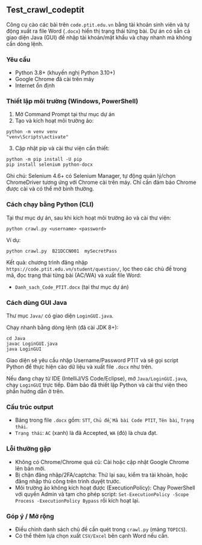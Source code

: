 ## Test_crawl_codeptit

Công cụ cào các bài trên `code.ptit.edu.vn` bằng tài khoản sinh viên và tự động xuất ra file Word (`.docx`) hiển thị trạng thái từng bài. Dự án có sẵn cả giao diện Java (GUI) để nhập tài khoản/mật khẩu và chạy nhanh mà không cần dòng lệnh.

### Yêu cầu

- Python 3.8+ (khuyến nghị Python 3.10+)
- Google Chrome đã cài trên máy
- Internet ổn định

### Thiết lập môi trường (Windows, PowerShell)

1. Mở Command Prompt tại thư mục dự án
2. Tạo và kích hoạt môi trường ảo:

```
python -m venv venv
"venv\Scripts\activate"
```

3. Cập nhật pip và cài thư viện cần thiết:

```
python -m pip install -U pip
pip install selenium python-docx
```

Ghi chú: Selenium 4.6+ có Selenium Manager, tự động quản lý/chọn ChromeDriver tương ứng với Chrome cài trên máy. Chỉ cần đảm bảo Chrome được cài và có thể mở bình thường.

### Cách chạy bằng Python (CLI)

Tại thư mục dự án, sau khi kích hoạt môi trường ảo và cài thư viện:

```
python crawl.py <username> <password>
```

Ví dụ:

```
python crawl.py  B21DCCN001  mySecretPass
```

Kết quả: chương trình đăng nhập `https://code.ptit.edu.vn/student/question/`, lọc theo các chủ đề trong mã, đọc trạng thái từng bài (AC/WA) và xuất file Word:

- `Danh_sach_Code_PTIT.docx` (tại thư mục dự án)

### Cách dùng GUI Java

Thư mục `Java/` có giao diện `LoginGUI.java`.

Chạy nhanh bằng dòng lệnh (đã cài JDK 8+):

```
cd Java
javac LoginGUI.java
java LoginGUI
```

Giao diện sẽ yêu cầu nhập Username/Password PTIT và sẽ gọi script Python để thực hiện cào dữ liệu và xuất file `.docx` như trên.

Nếu đang chạy từ IDE (IntelliJ/VS Code/Eclipse), mở `Java/LoginGUI.java`, chạy `LoginGUI` trực tiếp. Đảm bảo đã thiết lập Python và cài thư viện theo phần hướng dẫn ở trên.

### Cấu trúc output

- Bảng trong file `.docx` gồm: `STT`, `Chủ đề`, `Mã bài Code PTIT`, `Tên bài`, `Trạng thái`.
- `Trạng thái`: `AC` (xanh) là đã Accepted, `WA` (đỏ) là chưa đạt.

### Lỗi thường gặp

- Không có Chrome/Chrome quá cũ: Cài hoặc cập nhật Google Chrome lên bản mới.
- Bị chặn đăng nhập/2FA/captcha: Thử lại sau, kiểm tra tài khoản, hoặc đăng nhập thủ công trên trình duyệt trước.
- Môi trường ảo không kích hoạt được (ExecutionPolicy): Chạy PowerShell với quyền Admin và tạm cho phép script: `Set-ExecutionPolicy -Scope Process -ExecutionPolicy Bypass` rồi kích hoạt lại.

### Góp ý / Mở rộng

- Điều chỉnh danh sách chủ đề cần quét trong `crawl.py` (mảng `TOPICS`).
- Có thể thêm lựa chọn xuất `CSV/Excel` bên cạnh Word nếu cần.
